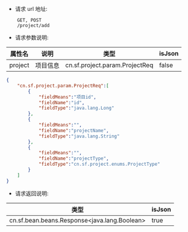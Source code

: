 
+ 请求 url 地址:

```
    GET, POST
    /project/add
```

+ 请求参数说明:

|属性名|说明|类型|isJson|
|--|--|--|--|
|project|项目信息|cn.sf.project.param.ProjectReq|false|


```json
{
	"cn.sf.project.param.ProjectReq":[
		{
			"fieldMeans":"项目id",
			"fieldName":"id",
			"fieldType":"java.lang.Long"
		},
		{
			"fieldMeans":"",
			"fieldName":"projectName",
			"fieldType":"java.lang.String"
		},
		{
			"fieldMeans":"",
			"fieldName":"projectType",
			"fieldType":"cn.sf.project.enums.ProjectType"
		}
	]
}

```

+ 请求返回说明:

|类型|isJson|
|--|--|
|cn.sf.bean.beans.Response<java.lang.Boolean>|true|

```json

```

